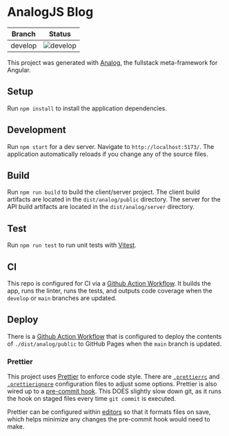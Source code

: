 # AnalogJS Blog

| Branch  | Status                                                                                              |
| ------- | --------------------------------------------------------------------------------------------------- |
| develop | ![develop](https://github.com/Karvel/analogjs-blog/workflows/Build,%20Test,%20and%20Lint/badge.svg) |

This project was generated with [Analog](https://analogjs.org), the fullstack meta-framework for Angular.

## Setup

Run `npm install` to install the application dependencies.

## Development

Run `npm start` for a dev server. Navigate to `http://localhost:5173/`. The application automatically reloads if you change any of the source files.

## Build

Run `npm run build` to build the client/server project. The client build artifacts are located in the `dist/analog/public` directory. The server for the API build artifacts are located in the `dist/analog/server` directory.

## Test

Run `npm run test` to run unit tests with [Vitest](https://vitest.dev).

## CI

This repo is configured for CI via a [Github Action Workflow](.github\workflows\build-and-test.yml). It builds the app, runs the linter, runs the tests, and outputs code coverage when the `develop` or `main` branches are updated.

## Deploy

There is a [Github Action Workflow](.github\workflows\deploy-to-github-pages.yml) that is configured to deploy the contents of `./dist/analog/public` to GitHub Pages when the `main` branch is updated.

### Prettier

This project uses [Prettier](https://prettier.io/) to enforce code style. There are [`.prettierrc`](.prettierrc) and [`.prettierignore`](.prettierignore) configuration files to adjust some options. Prettier is also wired up to a [pre-commit hook](https://git-scm.com/book/en/v2/Customizing-Git-Git-Hooks). This DOES slightly slow down git, as it runs the hook on staged files every time `git commit` is executed.

Prettier can be configured within [editors](https://prettier.io/docs/en/editors.html) so that it formats files on save, which helps minimize any changes the pre-commit hook would need to make.
